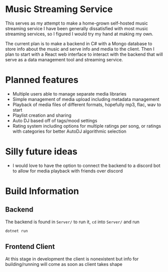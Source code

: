 # Music Streaming Service

This serves as my attempt to make a home-grown self-hosted music streaming service
I have been generally dissatisfied with most music streaming services, so I figured I would try my hand at making my own.

The current plan is to make a backend in C# with a Mongo database to store info about the music and serve info and media to the client.
Then I plan to start with a React web interface to interact with the backend that will serve as a data management tool and streaming service.

# Planned features
 - Multiple users able to manage separate media libraries
 - Simple management of media upload including metadata management
 - Playback of media files of different formats, hopefully mp3, flac, wav to start
 - Playlist creation and sharing
 - Auto DJ based off of tags/mood settings
 - Rating system including options for multiple ratings per song, or ratings with categories for better AutoDJ algorithmic selection

# Silly future ideas
 - I would love to have the option to connect the backend to a discord bot to allow for media playback with friends over discord

# Build Information

## Backend
The backend is found in `Server/` to run it, `cd` into `Server/` and run 
``` bash
dotnet run
```

## Frontend Client
At this stage in development the client is nonexistent but info for building/running will come as soon as client takes shape